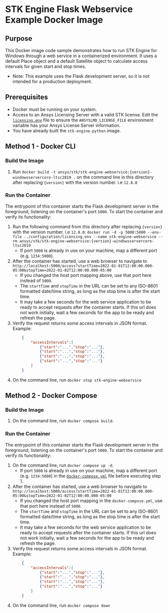 # STK Engine Flask Webservice Example Docker Image

## Purpose
This Docker image code sample demonstrates how to run STK Engine for Windows through a web service in a containerized
environment.  It uses a default Place object and a default Satellite object to calculate access intervals for given
start and stop times.
* Note: This example uses the Flask development server, so it is not intended for a production deployment.

## Prerequisites
* Docker must be running on your system.
* Access to an Ansys Licensing Server with a valid STK license.  Edit the
[`licensing.env`](../configuration/licensing.env) file to ensure the `ANSYSLMD_LICENSE_FILE` environment variable
has your Ansys License Server information.
* You have already built the `stk-engine-python` image.

## Method 1 - Docker CLI

### Build the Image
1. Run `docker build -t ansys/stk/stk-engine-webservice:{version}-windowsservercore-ltsc2019 .` on the command line in this directory after replacing `{version}` with the version number. i.e `12.8.0`

### Run the Container
The entrypoint of this container starts the Flask development server in the foreground,
listening on the container's port `5000`. To start the container and verify its functionality:
1. Run the following command from this directory after replacing `{version}` with the version number. i.e `12.8.0`:
`docker run -d -p 5000:5000 --env-file ../configuration/licensing.env --name stk-engine-webservice --rm ansys/stk/stk-engine-webservice:{version}-windowsservercore-ltsc2019`
    * If port `5000` is already in use on your machine, map a different port (e.g. `1234:5000`).
2. After the container has started, use a web browser to navigate to
`http://localhost:5000/access?startTime=2022-01-01T12:00:00.000-05:00&stopTime=2022-01-02T12:00:00.000-05:00`
    * If you changed the host port mapping above, use that port here instead of `5000`.
    * The `startTime` and `stopTime` in the URL can be set to any ISO-8601 formatted date/time string,
    as long as the stop time is after the start time.
    * It may take a few seconds for the web service application to be ready to accept requests after the container
    starts.  If this url does not work initially, wait a few seconds for the app to be ready and refresh the page.
3. Verify the request returns some access intervals in JSON format.  Example:
    ```JSON
        {
            "accessIntervals":[
                {"start":"...","stop":"..."},
                {"start":"...","stop":"..."},
                {"start":"...","stop":"..."},
                {"start":"...","stop":"..."}
            ]
        }
    ```
4. On the command line, run `docker stop stk-engine-webservice`

## Method 2 - Docker Compose

### Build the Image
1. On the command line, run `docker compose build`.

### Run the Container
The entrypoint of this container starts the Flask development server in the foreground,
listening on the container's port `5000`. To start the container and verify its functionality:
1. On the command line, run `docker compose up -d`.
    * If port `5000` is already in use on your machine, map a different port (e.g. `1234:5000`) in
    the [`docker-compose.yml`](./docker-compose.yml) file before executing step 1.
2. After the container has started, use a web browser to navigate to
`http://localhost:5000/access?startTime=2022-01-01T12:00:00.000-05:00&stopTime=2022-01-02T12:00:00.000-05:00`
    * If you changed the host port mapping in the `docker-compose.yml`, use that port here instead of `5000`.
    * The `startTime` and `stopTime` in the URL can be set to any ISO-8601 formatted date/time string,
    as long as the stop time is after the start time.
    * It may take a few seconds for the web service application to be ready to accept requests after the container
    starts.  If this url does not work initially, wait a few seconds for the app to be ready and refresh the page.
3. Verify the request returns some access intervals in JSON format.  Example:
    ```JSON
        {
            "accessIntervals":[
                {"start":"...","stop":"..."},
                {"start":"...","stop":"..."},
                {"start":"...","stop":"..."},
                {"start":"...","stop":"..."}
            ]
        }
    ```
4. On the command line, run `docker compose down`
